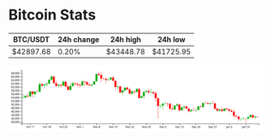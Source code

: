 # Bitcoin Stats

BTC/USDT|24h change|24h high|24h low|
|---|---|---|---|
|$42897.68|0.20%|$43448.78|$41725.95|

<img src="./chart.svg">
